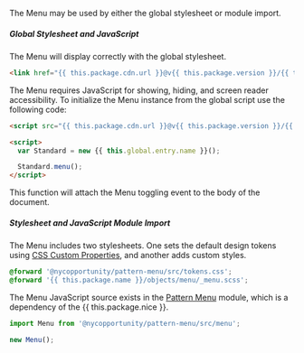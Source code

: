 <!-- Headers start with h5 ##### -->

The Menu may be used by either the global stylesheet or module import.

##### Global Stylesheet and JavaScript

The Menu will display correctly with the global stylesheet.

```html
<link href="{{ this.package.cdn.url }}@v{{ this.package.version }}/{{ this.global.dist }}/{{ this.global.entry.stylesDist }}" rel="stylesheet">
```

The Menu requires JavaScript for showing, hiding, and screen reader accessibility. To initialize the Menu instance from the global script use the following code:

```html
<script src="{{ this.package.cdn.url }}@v{{ this.package.version }}/{{ this.global.dist }}/{{ this.global.entry.scripts }}"></script>

<script>
  var Standard = new {{ this.global.entry.name }}();

  Standard.menu();
</script>
```

This function will attach the Menu toggling event to the body of the document.

##### Stylesheet and JavaScript Module Import

The Menu includes two stylesheets. One sets the default design tokens using <a href="https://developer.mozilla.org/en-US/docs/Web/CSS/Using_CSS_custom_properties" target="_blank" rel="noindex nofollow">CSS Custom Properties</a>, and another adds custom styles.

```scss
@forward '@nycopportunity/pattern-menu/src/tokens.css';
@forward '{{ this.package.name }}/objects/menu/_menu.scss';
```

The Menu JavaScript source exists in the <a href="https://github.com/nycopportunity/pattern-menu/" target="_blank" rel="noopener nofollow">Pattern Menu</a> module, which is a dependency of the {{ this.package.nice }}.

```javascript
import Menu from '@nycopportunity/pattern-menu/src/menu';

new Menu();
```
